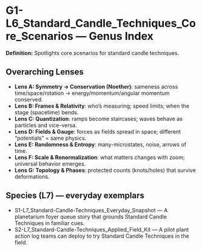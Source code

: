 # G1-L6_Standard_Candle_Techniques_Core_Scenarios — Genus Index
**Definition:** Spotlights core scenarios for standard candle techniques.

## Overarching Lenses

- **Lens A: Symmetry -> Conservation (Noether)**: sameness across time/space/rotation → energy/momentum/angular momentum conserved.
- **Lens B: Frames & Relativity**: who’s measuring; speed limits; when the stage (spacetime) bends.
- **Lens C: Quantization**: ramps become staircases; waves behave as particles and vice-versa.
- **Lens D: Fields & Gauge**: forces as fields spread in space; different “potentials” = same physics.
- **Lens E: Randomness & Entropy**: many-microstates, noise, arrows of time.
- **Lens F: Scale & Renormalization**: what matters changes with zoom; universal behavior emerges.
- **Lens G: Topology & Phases**: protected counts (knots/holes) that survive deformations.

## Species (L7) — everyday exemplars
- S1-L7_Standard-Candle-Techniques_Everyday_Snapshot — A planetarium foyer queue story that grounds Standard Candle Techniques in familiar cues.
- S2-L7_Standard-Candle-Techniques_Applied_Field_Kit — A pilot plant action log teams can deploy to try Standard Candle Techniques in the field.
